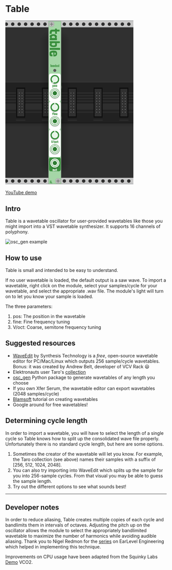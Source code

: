 # Table
<img src="https://github.com/IggyLabs/IggyLabsModulesManual/blob/master/img/table_1.png" width = "400">

[YouTube demo](https://www.youtube.com/watch?v=gjz9PFwesQk)

## Intro
Table is a wavetable oscillator for user-provided wavetables like those you might import into a VST wavetable synthesizer. It supports 16 channels of polyphony.

![osc_gen example](https://raw.githubusercontent.com/harveyormston/osc_gen/main/examples/images/tube.png)
## How to use
Table is small and intended to be easy to understand.

If no user wavetable is loaded, the default output is a saw wave. To import a wavetable, right click on the module, select your samples/cycle for your wavetable, and select the appropriate .wav file. The module's light will turn on to let you know your sample is loaded.

The three parameters:
1. pos: The position in the wavetable
2. fine: Fine frequency tuning
3. V/oct: Coarse, semitone frequency tuning

## Suggested resources
- [WaveEdit](https://synthtech.com/waveedit) by Synthesis Technology is a _free_, open-source wavetable editor for PC/Mac/Linux which outputs 256 sample/cycle wavetables. Bonus: it was created by Andrew Belt, developer of VCV Rack 😃 
- Elektronauts user Taro's [collection](https://www.elektronauts.com/t/free-wavetables/121639)
- [osc_gen](https://github.com/harveyormston/osc_gen) Python package to generate wavetables of any length you choose
- If you own Xfer Serum, the wavetable editor can export wavetables (2048 samples/cycle)
- [Blamsoft](https://blamsoft.com/tutorials/expanse-creating-wavetables/) tutorial on creating wavetables
- Google around for free wavetables!

## Determining cycle length
In order to import a wavetable, you will have to select the length of a single cycle so Table knows how to split up the consolidated wave file properly. Unfortunately there is no standard cycle length, but here are some options.
1. Sometimes the creator of the wavetable will let you know. For example, the Taro collection (see above) names their samples with a suffix of [256, 512, 1024, 2048]. 
2. You can also try importing into WaveEdit which splits up the sample for you into 256-sample cycles. From that visual you may be able to guess the sample length.
3. Try out the different options to see what sounds best!

---
## Developer notes
In order to reduce aliasing, Table creates multiple copies of each cycle and bandlimits them in intervals of octaves. Adjusting the pitch up on the oscillator allows the module to select the appropriately bandlimited wavetable to maximize the number of harmonics while avoiding audible aliasing. Thank you to Nigel Redmon for the [series](https://www.earlevel.com/main/2020/01/04/further-thoughts-on-wave-table-oscillators/) on EarLevel Engineering which helped in implementing this technique.

Improvements on CPU usage have been adapted from the Squinky Labs [Demo](https://github.com/squinkylabs/Demo) VCO2.
